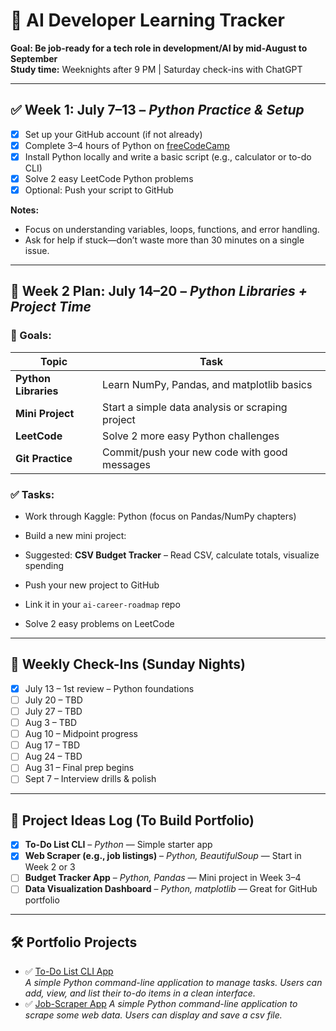 
# 🧠 AI Developer Learning Tracker
**Goal: Be job-ready for a tech role in development/AI by mid-August to September**  
**Study time:** Weeknights after 9 PM | Saturday check-ins with ChatGPT

---

## ✅ Week 1: July 7–13 – *Python Practice & Setup*

- [x] Set up your GitHub account (if not already)
- [x] Complete 3–4 hours of Python on [freeCodeCamp](https://www.freecodecamp.org/learn/scientific-computing-with-python/)
- [x] Install Python locally and write a basic script (e.g., calculator or to-do CLI)
- [x] Solve 2 easy LeetCode Python problems
- [x] Optional: Push your script to GitHub

**Notes:**  
- Focus on understanding variables, loops, functions, and error handling.  
- Ask for help if stuck—don’t waste more than 30 minutes on a single issue.

---

## 📅 Week 2 Plan: July 14–20 – _Python Libraries + Project Time_

### 🎯 Goals:

|Topic|Task|
|---|---|
|**Python Libraries**|Learn NumPy, Pandas, and matplotlib basics|
|**Mini Project**|Start a simple data analysis or scraping project|
|**LeetCode**|Solve 2 more easy Python challenges|
|**Git Practice**|Commit/push your new code with good messages|

### ✅ Tasks:

-  Work through Kaggle: Python (focus on Pandas/NumPy chapters)

-  Build a new mini project:

  - Suggested: **CSV Budget Tracker** – Read CSV, calculate totals, visualize spending

-  Push your new project to GitHub

-  Link it in your `ai-career-roadmap` repo

-  Solve 2 easy problems on LeetCode

---

## 📅 Weekly Check-Ins (Sunday Nights)

- [x] July 13 – 1st review – Python foundations
- [ ] July 20 – TBD
- [ ] July 27 – TBD
- [ ] Aug 3 – TBD
- [ ] Aug 10 – Midpoint progress
- [ ] Aug 17 – TBD
- [ ] Aug 24 – TBD
- [ ] Aug 31 – Final prep begins
- [ ] Sept 7 – Interview drills & polish

---

## 📁 Project Ideas Log (To Build Portfolio)

- [x] **To-Do List CLI** – *Python* — Simple starter app
- [x] **Web Scraper (e.g., job listings)** – *Python, BeautifulSoup* — Start in Week 2 or 3
- [ ] **Budget Tracker App** – *Python, Pandas* — Mini project in Week 3–4
- [ ] **Data Visualization Dashboard** – *Python, matplotlib* — Great for GitHub portfolio

---

## 🛠️ Portfolio Projects

- ✅ [To-Do List CLI App](https://github.com/mdgreen18/to-do)  
  *A simple Python command-line application to manage tasks. Users can add, view, and list their to-do items in a clean interface.*
- ✅ [Job-Scraper App](https://github.com/mdgreen18/job-scraper) 
  *A simple Python command-line application to scrape some web data. Users can display and save a csv file.*
  
